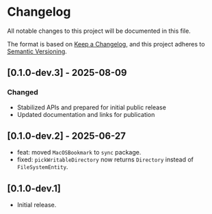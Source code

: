 # Changelog

All notable changes to this project will be documented in this file.

The format is based on [Keep a Changelog](https://keepachangelog.com/en/1.0.0/),
and this project adheres to [Semantic Versioning](https://semver.org/spec/v2.0.0.html).

## [0.1.0-dev.3] - 2025-08-09

### Changed

- Stabilized APIs and prepared for initial public release
- Updated documentation and links for publication

## [0.1.0-dev.2] - 2025-06-27

- feat: moved `MacOSBookmark` to `sync` package.
- fixed: `pickWritableDirectory` now returns `Directory` instead of `FileSystemEntity`.

## [0.1.0-dev.1]

- Initial release.
